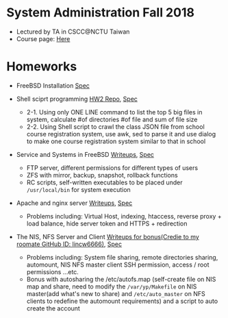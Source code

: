 # System Administration Fall 2018

* Lectured by TA in CSCC@NCTU Taiwan
* Course page: [Here](https://people.cs.nctu.edu.tw/~wangth/course/sysadm/)
# Homeworks
* FreeBSD Installation [Spec](https://people.cs.nctu.edu.tw/~wangth/course/sysadm/slides/hw1.pdf)

* Shell sciprt programming [HW2 Repo](HW2_shell_only/), [Spec](https://people.cs.nctu.edu.tw/~wangth/course/sysadm/slides/hw2_en.pdf)
    *  2-1. Using only ONE LINE command to list the top 5 big files in system, calculate #of directories #of file and sum of file size
    *  2-2. Using Shell script to crawl the class JSON file from school course registration system, use awk, sed to parse it and use dialog to make one course registration system similar to that in school

* Service and Systems in FreeBSD [Writeups](HW3/README.md), [Spec](https://people.cs.nctu.edu.tw/~wangth/course/sysadm/slides/hw3.pdf)
    * FTP server, different permissions for different types of users
    * ZFS with mirror, backup, snapshot, rollback functions
    * RC scripts, self-written executables to be placed under `/usr/local/bin` for system execution
        
* Apache and nginx server [Writeups](HW4/README.md), [Spec](https://people.cs.nctu.edu.tw/~wangth/course/sysadm/slides/hw4.pdf)
    * Problems including: Virtual Host, indexing, htaccess, reverse proxy + load balance, hide server token and HTTPS + redirection

* The NIS, NFS Server and Client [Writeups for bonus(Credie to my roomate GitHub ID: lincw6666)](https://hackmd.io/oT0vo6VzTTKxx-PcK8zdYg?view&fbclid=IwAR1j3UuwKKsosfDS-3Zu3fniXo5QMYPjsrk1WABG2a3sMcEXF9ECiI8M_pk), [Spec](https://people.cs.nctu.edu.tw/~wangth/course/sysadm/slides/hw5.pdf)
    * Problems including: System file sharing, remote directories sharing, automount, NIS NFS master client SSH permission, access / root permissions ...etc.
    * Bonus with autosharing the /etc/autofs.map (self-create file on NIS map and share, need to modify the `/var/yp/Makefile` on NIS master(add what's new to share) and `/etc/auto_master` on NFS clients to redefine the automount requirements) and a script to auto create the account
